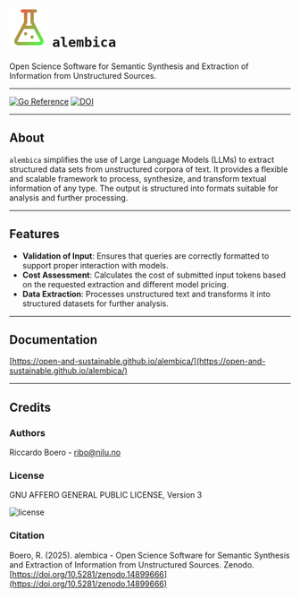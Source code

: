 # ![logo](https://raw.githubusercontent.com/open-and-sustainable/alembica/main/docs/assets/images/logo.png) `alembica`

Open Science Software for Semantic Synthesis and Extraction of Information from Unstructured Sources.

---

[![Go Reference](https://pkg.go.dev/badge/github.com/open-and-sustainable/alembica.svg)](https://pkg.go.dev/github.com/open-and-sustainable/alembica) [![DOI](https://zenodo.org/badge/DOI/10.5281/zenodo.14899666.svg)](https://doi.org/10.5281/zenodo.14899666)

---

## About
`alembica` simplifies the use of Large Language Models (LLMs) to extract structured data sets from unstructured corpora of text. It provides a flexible and scalable framework to process, synthesize, and transform textual information of any type. The output is structured into formats suitable for analysis and further processing.

---
## Features
- **Validation of Input**: Ensures that queries are correctly formatted to support proper interaction with models.
- **Cost Assessment**: Calculates the cost of submitted input tokens based on the requested extraction and different model pricing.
- **Data Extraction**: Processes unstructured text and transforms it into structured datasets for further analysis.

---
## Documentation
[https://open-and-sustainable.github.io/alembica/](https://open-and-sustainable.github.io/alembica/)

---
## Credits
### Authors
Riccardo Boero - ribo@nilu.no

### License
GNU AFFERO GENERAL PUBLIC LICENSE, Version 3

![license](https://www.gnu.org/graphics/agplv3-155x51.png)

### Citation
Boero, R. (2025). alembica - Open Science Software for Semantic Synthesis and Extraction of Information from Unstructured Sources. Zenodo. [https://doi.org/10.5281/zenodo.14899666](https://doi.org/10.5281/zenodo.14899666)